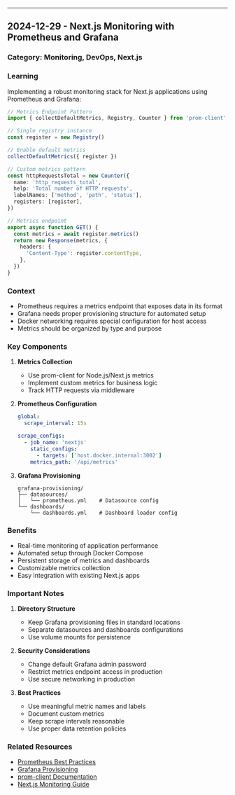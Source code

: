 ---

## 2024-12-29 - Next.js Monitoring with Prometheus and Grafana

### Category: Monitoring, DevOps, Next.js

### Learning

Implementing a robust monitoring stack for Next.js applications using Prometheus and Grafana:

```typescript
// Metrics Endpoint Pattern
import { collectDefaultMetrics, Registry, Counter } from 'prom-client'

// Single registry instance
const register = new Registry()

// Enable default metrics
collectDefaultMetrics({ register })

// Custom metrics pattern
const httpRequestsTotal = new Counter({
  name: 'http_requests_total',
  help: 'Total number of HTTP requests',
  labelNames: ['method', 'path', 'status'],
  registers: [register],
})

// Metrics endpoint
export async function GET() {
  const metrics = await register.metrics()
  return new Response(metrics, {
    headers: {
      'Content-Type': register.contentType,
    },
  })
}
```

### Context

- Prometheus requires a metrics endpoint that exposes data in its format
- Grafana needs proper provisioning structure for automated setup
- Docker networking requires special configuration for host access
- Metrics should be organized by type and purpose

### Key Components

1. **Metrics Collection**
   - Use prom-client for Node.js/Next.js metrics
   - Implement custom metrics for business logic
   - Track HTTP requests via middleware

2. **Prometheus Configuration**

   ```yaml
   global:
     scrape_interval: 15s
   
   scrape_configs:
     - job_name: 'nextjs'
       static_configs:
         - targets: ['host.docker.internal:3002']
       metrics_path: '/api/metrics'
   ```

3. **Grafana Provisioning**

   ```
   grafana-provisioning/
   ├── datasources/
   │   └── prometheus.yml    # Datasource config
   └── dashboards/
       └── dashboards.yml    # Dashboard loader config
   ```

### Benefits

- Real-time monitoring of application performance
- Automated setup through Docker Compose
- Persistent storage of metrics and dashboards
- Customizable metrics collection
- Easy integration with existing Next.js apps

### Important Notes

1. **Directory Structure**
   - Keep Grafana provisioning files in standard locations
   - Separate datasources and dashboards configurations
   - Use volume mounts for persistence

2. **Security Considerations**
   - Change default Grafana admin password
   - Restrict metrics endpoint access in production
   - Use secure networking in production

3. **Best Practices**
   - Use meaningful metric names and labels
   - Document custom metrics
   - Keep scrape intervals reasonable
   - Use proper data retention policies

### Related Resources

- [Prometheus Best Practices](https://prometheus.io/docs/practices/naming/)
- [Grafana Provisioning](https://grafana.com/docs/grafana/latest/administration/provisioning/)
- [prom-client Documentation](https://github.com/siimon/prom-client)
- [Next.js Monitoring Guide](https://nextjs.org/docs/app/building-your-application/optimizing/monitoring)

